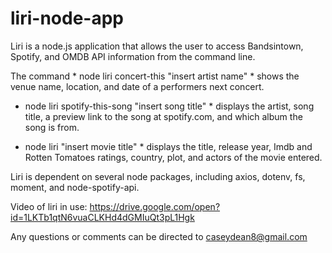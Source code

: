 # liri-node-app

Liri is a node.js application that allows the user to access Bandsintown, Spotify, and OMDB API information from the command line.

The command * node liri concert-this "insert artist name" * shows the venue name, location, and date of a performers next concert.

* node liri spotify-this-song "insert song title" * displays the artist, song title, a preview link to the song at spotify.com, and which album the song is from.

* node liri "insert movie title" * displays the title, release year, Imdb and Rotten Tomatoes ratings, country, plot, and actors of the movie entered. 

Liri is dependent on several node packages, including axios, dotenv, fs, moment, and node-spotify-api.

Video of liri in use: https://drive.google.com/open?id=1LKTb1qtN6vuaCLKHd4dGMIuQt3pL1Hgk

Any questions or comments can be directed to caseydean8@gmail.com
